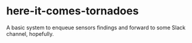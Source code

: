 # here-it-comes-tornadoes
A basic system to enqueue sensors findings and forward to some Slack channel, hopefully.
